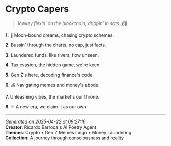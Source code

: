 # Crypto Capers

> *lowkey flexin' on the blockchain, drippin' in sats 💰🤝*

**1.** 🚀 Moon-bound dreams, chasing crypto schemes.


**2.** Bussin' through the charts, no cap, just facts.


**3.** Laundered funds, like rivers, flow unseen.


**4.** Tax evasion, the hidden game, we're keen.


**5.** Gen Z's here, decoding finance's code.


**6.** 💰 Navigating memes and money's abode.


**7.** Unleashing vibes, the market's our throne.


**8.** ✨ A new era, we claim it as our own.



---

*Generated on 2025-04-22 at 09:27:16*  
**Creator**: Ricardo Barroca's AI Poetry Agent  
**Themes**: Crypto • Gen Z Memes Lingo • Money Laundering  
**Collection**: A journey through consciousness and reality